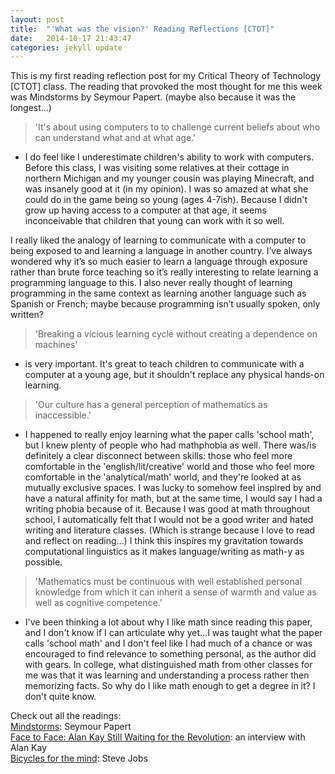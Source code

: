 ```yaml
---
layout: post
title:  "'What was the vision?' Reading Reflections [CTOT]"
date:   2014-10-17 21:43:47
categories: jekyll update
---
```


This is my first reading reflection post for my Critical Theory of Technology [CTOT] class. The reading that provoked the most thought for me this week was Mindstorms by Seymour Papert. (maybe also because it was the longest…) 

>'It's about using computers to to challenge current beliefs about who can understand what and at what age.'  

- I do feel like I underestimate children's ability to work with computers. Before this class, I was visiting some relatives at their cottage in northern Michigan and my younger cousin was playing Minecraft, and was insanely good at it (in my opinion). I was so amazed at what she could do in the game being so young (ages 4-7ish). Because I didn't grow up having access to a computer at that age, it seems inconceivable that children that young can work with it so well.

I really liked the analogy of learning to communicate with a computer to being exposed to and learning a language in another country. I’ve always wondered why it’s so much easier to learn a language through exposure rather than brute force teaching so it’s really interesting to relate learning a programming language to this. I also never really thought of learning programming in the same context as learning another language such as Spanish or French; maybe because programming isn’t usually spoken, only written?

>'Breaking a vicious learning cycle without creating a dependence on machines'  

- is very important. It's great to teach children to communicate with a computer at a young age, but it shouldn't replace any physical hands-on learning.

>'Our culture has a general perception of mathematics as inaccessible.'  

- I happened to really enjoy learning what the paper calls 'school math', but I knew plenty of people who had mathphobia as well. There was/is definitely a clear disconnect between skills: those who feel more comfortable in the 'english/lit/creative' world and those who feel more comfortable in the 'analytical/math' world, and they're looked at as mutually exclusive spaces. I was lucky to somehow feel inspired by and have a natural affinity for math, but at the same time, I would say I had a writing phobia because of it. Because I was good at math throughout school, I automatically felt that I would not be a good writer and hated writing and literature classes. (Which is strange because I love to read and reflect on reading…) I think this inspires my gravitation towards computational linguistics as it makes language/writing as math-y as possible.

>'Mathematics must be continuous with well established personal knowledge from which it can inherit a sense of warmth and value as well as cognitive competence.'  

- I've been thinking a lot about why I like math since reading this paper, and I don't know if I can articulate why yet…I was taught what the paper calls 'school math' and I don't feel like I had much of a chance or was encouraged to find relevance to something personal, as the author did with gears. In college, what distinguished math from other classes for me was that it was learning and understanding a process rather then memorizing facts. So why do I like math enough to get a degree in it? I don't quite know.

Check out all the readings:  
[Mindstorms]({{site.baseurl}}/assets/mindstorms.pdf): Seymour Papert  
[Face to Face: Alan Kay Still Waiting for the Revolution](http://www.scholastic.com/browse/article.jsp?id=5): an interview with Alan Kay  
[Bicycles for the mind](https://www.youtube.com/watch?v=ob_GX50Za6c): Steve Jobs
